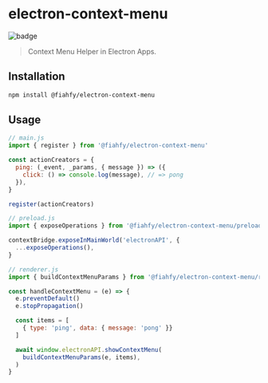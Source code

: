 # electron-context-menu

![badge](https://github.com/fiahfy/electron-context-menu/workflows/Node.js%20Package/badge.svg)

> Context Menu Helper in Electron Apps.

## Installation

```bash
npm install @fiahfy/electron-context-menu
```

## Usage

```js
// main.js
import { register } from '@fiahfy/electron-context-menu'

const actionCreators = {
  ping: (_event, _params, { message }) => ({
    click: () => console.log(message), // => pong
  }),
}

register(actionCreators)
```

```js
// preload.js
import { exposeOperations } from '@fiahfy/electron-context-menu/preload'

contextBridge.exposeInMainWorld('electronAPI', {
  ...exposeOperations(),
}
```

```js
// renderer.js
import { buildContextMenuParams } from '@fiahfy/electron-context-menu/renderer'

const handleContextMenu = (e) => {
  e.preventDefault()
  e.stopPropagation()

  const items = [
    { type: 'ping', data: { message: 'pong' }}
  ]

  await window.electronAPI.showContextMenu(
    buildContextMenuParams(e, items),
  )
}
```
